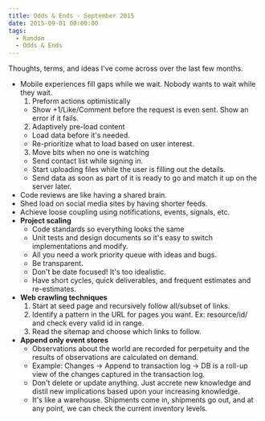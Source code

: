 ```yaml
---
title: Odds & Ends - September 2015
date: 2015-09-01 00:00:00
tags:
  - Random
  - Odds & Ends
---
```

Thoughts, terms, and ideas I've come across over the last few months.

* Mobile experiences fill gaps while we wait.  Nobody wants to wait while they wait.
  1. Preform actions optimistically
    * Show +1/Like/Comment before the request is even sent.  Show an error if it fails.
  2. Adaptively pre-load content
    * Load data before it's needed.
    * Re-prioritize what to load based on user interest.
  3. Move bits when no one is watching
    * Send contact list while signing in.
    * Start uploading files while the user is filling out the details.
    * Send data as soon as part of it is ready to go and match it up on the server later.
* Code reviews are like having a shared brain.
* Shed load on social media sites by having shorter feeds.
* Achieve loose coupling using notifications, events, signals, etc.
* **Project scaling**
  * Code standards so everything looks the same
  * Unit tests and design documents so it's easy to switch implementations and modify.
  * All you need a work priority queue with ideas and bugs.
  * Be transparent.
  * Don't be date focused!  It's too idealistic.
  * Have short cycles, quick deliverables, and frequent estimates and re-estimates.
* **Web crawling techniques**
  1. Start at seed page and recursively follow all/subset of links.
  2. Identify a pattern in the URL for pages you want.  Ex: resource/id/ and check every valid id in range.
  3. Read the sitemap and choose which links to follow.
* **Append only event stores**
  * Observations about the world are recorded for perpetuity and the results of observations are calculated on demand.
  * Example: Changes -> Append to transaction log -> DB is a roll-up view of the changes captured in the transaction log.
  * Don't delete or update anything.  Just accrete new knowledge and distil new implications based upon your increasing knowledge.
  * It's like a warehouse.  Shipments come in, shipments go out, and at any point, we can check the current inventory levels.